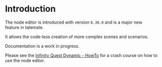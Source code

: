 # Introduction

The node editor is introduced with version `0.30.0` and is a major new feature in talemate.

It allows the code-less creation of more complex scenes and scenarios.

Documentation is a work in progress.

Please see the [Infinity Quest Dynamic - HowTo](/talemate/user-guide/howto/infinity-quest-dynamic/) for a crash course on how to use the node editor.